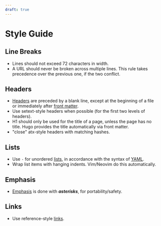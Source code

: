 ```yaml
---
draft: true
---
```

Style Guide
===========

Line Breaks
-----
- Lines should not exceed 72 characters in width.
- A URL should never be broken across multiple lines. This rule takes
  precedence over the previous one, if the two conflict.

Headers
-------
- [Headers][] are preceded by a blank line, except at the beginning of a
	file or immediately after [front matter][].
- Use setext-style headers when possible (for the first two levels of
  headers).
- H1 should only be used for the title of a page, unless the page has
  no title. Hugo provides the title automatically via front matter.
- "close" atx-style headers with matching hashes.

[Headers]: https://daringfireball.net/projects/markdown/syntax#header
[front matter]: https://gohugo.io/content-management/front-matter/

Lists
-----
- Use `-` for unordered [lists][], in accordance with the syntax of
  [YAML][].
- Wrap list items with hanging indents. Vim/Neovim do this
  automatically.

[lists]: https://daringfireball.net/projects/markdown/syntax#list
[YAML]: https://yaml.org/

Emphasis
--------
- [Emphasis][] is done with ***asterisks***, for portability/safety.

[Emphasis]: https://daringfireball.net/projects/markdown/syntax#em

Links
-----
- Use reference-style [links][].

[links]: https://daringfireball.net/projects/markdown/syntax#link
